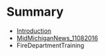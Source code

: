 # Summary

* [Introduction](README.md)
* [MidMichiganNews_11082016](midmichigannews11082016.md)
* FireDepartmentTraining

